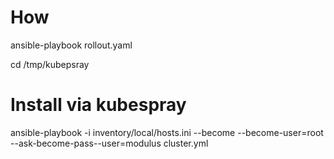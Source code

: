 # How
ansible-playbook rollout.yaml

cd /tmp/kubepsray

# Install via kubespray
ansible-playbook -i inventory/local/hosts.ini --become --become-user=root --ask-become-pass--user=modulus cluster.yml

